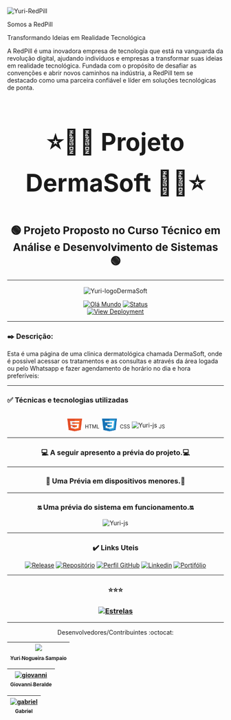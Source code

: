 <div > <img align="center" alt="Yuri-RedPill" height="60" width="300" src="https://github.com/YuriSampaio10/ProjetoDev/blob/main/img/RedPill.png">
<p>Somos a RedPill</p></div>

Transformando Ideias em Realidade Tecnológica

A RedPill é uma inovadora empresa de tecnologia que está na vanguarda da revolução digital, ajudando indivíduos e empresas a transformar suas ideias em realidade tecnológica. Fundada com o propósito de desafiar as convenções e abrir novos caminhos na indústria, a RedPill tem se destacado como uma parceira confiável e líder em soluções tecnológicas de ponta.</p></div>

# <div align="center"><h1>:star::man_technologist: Projeto DermaSoft :man_technologist::star:</h1></div>
 
### <div align="center"><h2>:green_circle: Projeto Proposto no Curso Técnico em Análise e Desenvolvimento de Sistemas :green_circle:</h2></div>
___

<div align="center"> <img align="center" alt="Yuri-logoDermaSoft" height="100" width="150" src="https://github.com/YuriSampaio10/ProjetoDev/blob/main/img/DermaSoft.png"></div>


[<div align="center">![Olá Mundo](https://shields.io/badge/Olá-Mundo-blue)](https://github.com/YuriSampaio10/ProjetoDev#readme)
[![Status](https://shields.io/badge/STATUS-V%200.2%20Em%20Andamento-green)](https://github.com/YuriSampaio10/ProjetoDev#readme)  
[![View Deployment](https://shields.io/badge/View-Deployment-yellow.svg)](https://yurisampaio10.github.io/ProjetoDev) </div>

___
### :black_nib: Descrição:

Esta é uma página de uma clinica dermatológica chamada DermaSoft, onde é possivel acessar os tratamentos e as consultas e através da área logada ou pelo Whatsapp e fazer agendamento de horário no dia e hora  preferíveis:


___
### ✅ Técnicas e tecnologias utilizadas

<div style="display: inline_block" align="center"><br>
 <img align="center" alt="Yuri-HTML" height="30" width="40" src="https://raw.githubusercontent.com/devicons/devicon/master/icons/html5/html5-original.svg">
 <sub>HTML</sub>
 
 <img align="center" alt="Yuri-CSS" height="30" width="40" src="https://raw.githubusercontent.com/devicons/devicon/master/icons/css3/css3-original.svg">
 <sub>CSS</sub>
 
  <img align="center" alt="Yuri-js" height="30" width="40" src="https://user-images.githubusercontent.com/102839085/161417408-0adf28d3-5728-4f94-8483-371ebca760d7.svg">
 <sub>JS</sub>
</div>
  
  ___
###  <div align="center">:computer: A seguir apresento a prévia do projeto.:computer:</div>



___
###  <div align="center">:iphone: Uma Prévia em dispositivos menores.:iphone:</div>



___ 
###  <div align="center">:on: Uma prévia do sistema em funcionamento.:on:</div>

<div align="center"><img align="center" alt="Yuri-js" height="400" width="600" src="https://user-images.githubusercontent.com/102839085/236649338-334f6b03-1fe4-4d84-9266-8a0f54e4346b.gif"></div>

___
### <div align="center">:heavy_check_mark: Links Uteis</div>

[<div align="center">![Release](https://shields.io/badge/Release-v0.1.1-green)](https://github.com/YuriSampaio10/ProjetoDev/releases/tag/v0.1.1)
[![Repositório](https://shields.io/badge/Repositório-ProjetoDev-yellow)](https://github.com/YuriSampaio10/ProjetoDev)
[![Perfil GitHub](https://shields.io/badge/Perfil-GitHub-blue)](https://github.com/YuriSampaio10/)
[![Linkedin](https://shields.io/badge/Linkedin-Yuri-brown)](https://www.linkedin.com/in/yuri-nogueira-sampaio-desenvolvedor/)
[![Portifólio](https://shields.io/badge/Portifólio-Yuri-aqua)](https://github.com/YuriSampaio10?tab=repositories)</div>

___
### <div align="center">:star::star::star:</div> 

### <div align="center">[![Estrelas](https://shields.io/badge/Estrelas-Veja%20quem%20já%20%20deu%20estrelas%20%20E%20Deixe%20a%20sua%20Também-red)](https://github.com/YuriSampaio10/ProjetoDev/stargazers)</div>


___
 <div align="center">Desenvolvedores/Contribuintes :octocat:

| [<img src="https://avatars.githubusercontent.com/u/102839085?s=400&u=ca12d62cdc893b83486100dc979f339f05ac5865&v=4" width=115><br><sub>Yuri Nogueira Sampaio</sub>](https://github.com/YuriSampaio10)
| :---: |

| [<img align="center" alt="giovanni" height="100" width="100" src="https://avatars.githubusercontent.com/u/126211541?v=4"><br><sub>Giovanni Beralde</sub>](https://github.com/GiovanniBeralde0)
| :---: |

| [<img align="center" alt="gabriel" height="100" width="100" src="https://avatars.githubusercontent.com/u/126294475?v=4"><br><sub>Gabriel</sub>](https://github.com/Toperatoperaldo)
| :---: |
